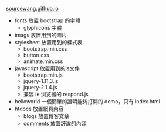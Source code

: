 
[sourcewang.github.io](http://sourcewang.github.io)

* fonts 放置 bootstrap 的字體
  * glyphicons 字體
* imags 放置用到的圖片
* stylesheet 放置用到的樣式表
  * bootstrap.min.css
  * button.css
  * animate.min.css
* javascript 放置用到的js文件
  + bootstrap.min.js
  + jquery-1.11.3.js
  + jquery-2.1.4.js
  + 兼容 ie 浏览器的 respond.js 
* helloworld 一個簡單的證明能夠打開的 demo，只有 index.html 
* htdocs 放置網頁內容
  - blogs 放置博客文章
  - comments 放置評論的內容

